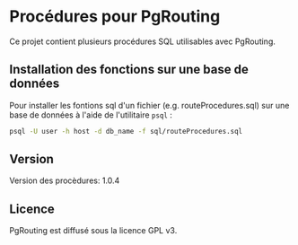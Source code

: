 # Procédures pour PgRouting

Ce projet contient plusieurs procédures SQL utilisables avec PgRouting.

## Installation des fonctions sur une base de données

Pour installer les fontions sql d'un fichier (e.g. routeProcedures.sql) sur une base de données à l'aide de l'utilitaire `psql` :
```sh
psql -U user -h host -d db_name -f sql/routeProcedures.sql
```
## Version

Version des procèdures: 1.0.4

## Licence 

PgRouting est diffusé sous la licence GPL v3. 